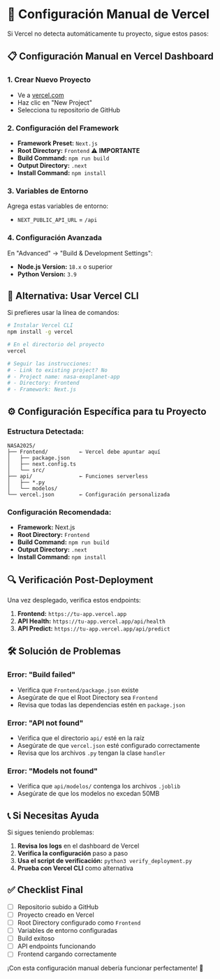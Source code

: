 # 🔧 Configuración Manual de Vercel

Si Vercel no detecta automáticamente tu proyecto, sigue estos pasos:

## 📋 Configuración Manual en Vercel Dashboard

### 1. **Crear Nuevo Proyecto**
- Ve a [vercel.com](https://vercel.com)
- Haz clic en "New Project"
- Selecciona tu repositorio de GitHub

### 2. **Configuración del Framework**
- **Framework Preset:** `Next.js`
- **Root Directory:** `Frontend` ⚠️ **IMPORTANTE**
- **Build Command:** `npm run build`
- **Output Directory:** `.next`
- **Install Command:** `npm install`

### 3. **Variables de Entorno**
Agrega estas variables de entorno:
- `NEXT_PUBLIC_API_URL` = `/api`

### 4. **Configuración Avanzada**
En "Advanced" → "Build & Development Settings":
- **Node.js Version:** `18.x` o superior
- **Python Version:** `3.9`

## 🚀 Alternativa: Usar Vercel CLI

Si prefieres usar la línea de comandos:

```bash
# Instalar Vercel CLI
npm install -g vercel

# En el directorio del proyecto
vercel

# Seguir las instrucciones:
# - Link to existing project? No
# - Project name: nasa-exoplanet-app
# - Directory: Frontend
# - Framework: Next.js
```

## ⚙️ Configuración Específica para tu Proyecto

### Estructura Detectada:
```
NASA2025/
├── Frontend/          ← Vercel debe apuntar aquí
│   ├── package.json
│   ├── next.config.ts
│   └── src/
├── api/               ← Funciones serverless
│   ├── *.py
│   └── modelos/
└── vercel.json        ← Configuración personalizada
```

### Configuración Recomendada:
- **Framework:** Next.js
- **Root Directory:** `Frontend`
- **Build Command:** `npm run build`
- **Output Directory:** `.next`
- **Install Command:** `npm install`

## 🔍 Verificación Post-Deployment

Una vez desplegado, verifica estos endpoints:

1. **Frontend:** `https://tu-app.vercel.app`
2. **API Health:** `https://tu-app.vercel.app/api/health`
3. **API Predict:** `https://tu-app.vercel.app/api/predict`

## 🛠️ Solución de Problemas

### Error: "Build failed"
- Verifica que `Frontend/package.json` existe
- Asegúrate de que el Root Directory sea `Frontend`
- Revisa que todas las dependencias estén en `package.json`

### Error: "API not found"
- Verifica que el directorio `api/` esté en la raíz
- Asegúrate de que `vercel.json` esté configurado correctamente
- Revisa que los archivos `.py` tengan la clase `handler`

### Error: "Models not found"
- Verifica que `api/modelos/` contenga los archivos `.joblib`
- Asegúrate de que los modelos no excedan 50MB

## 📞 Si Necesitas Ayuda

Si sigues teniendo problemas:

1. **Revisa los logs** en el dashboard de Vercel
2. **Verifica la configuración** paso a paso
3. **Usa el script de verificación:** `python3 verify_deployment.py`
4. **Prueba con Vercel CLI** como alternativa

## ✅ Checklist Final

- [ ] Repositorio subido a GitHub
- [ ] Proyecto creado en Vercel
- [ ] Root Directory configurado como `Frontend`
- [ ] Variables de entorno configuradas
- [ ] Build exitoso
- [ ] API endpoints funcionando
- [ ] Frontend cargando correctamente

¡Con esta configuración manual debería funcionar perfectamente! 🎉
